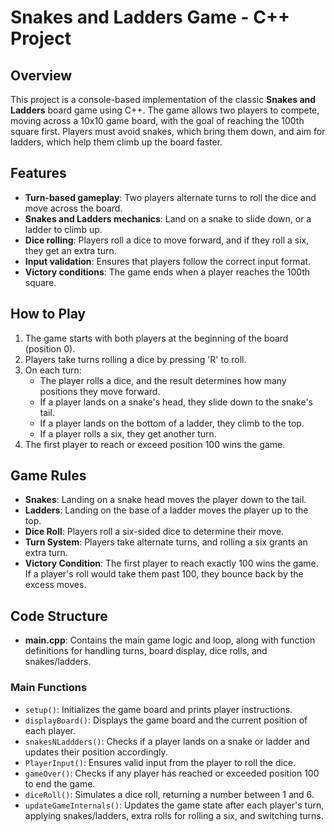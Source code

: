 # Snakes and Ladders Game - C++ Project

## Overview
This project is a console-based implementation of the classic **Snakes and Ladders** board game using C++. The game allows two players to compete, moving across a 10x10 game board, with the goal of reaching the 100th square first. Players must avoid snakes, which bring them down, and aim for ladders, which help them climb up the board faster.

## Features
- **Turn-based gameplay**: Two players alternate turns to roll the dice and move across the board.
- **Snakes and Ladders mechanics**: Land on a snake to slide down, or a ladder to climb up.
- **Dice rolling**: Players roll a dice to move forward, and if they roll a six, they get an extra turn.
- **Input validation**: Ensures that players follow the correct input format.
- **Victory conditions**: The game ends when a player reaches the 100th square.

## How to Play

1. The game starts with both players at the beginning of the board (position 0).
2. Players take turns rolling a dice by pressing 'R' to roll.
3. On each turn:
   - The player rolls a dice, and the result determines how many positions they move forward.
   - If a player lands on a snake's head, they slide down to the snake's tail.
   - If a player lands on the bottom of a ladder, they climb to the top.
   - If a player rolls a six, they get another turn.
4. The first player to reach or exceed position 100 wins the game.

## Game Rules

- **Snakes**: Landing on a snake head moves the player down to the tail.
- **Ladders**: Landing on the base of a ladder moves the player up to the top.
- **Dice Roll**: Players roll a six-sided dice to determine their move.
- **Turn System**: Players take alternate turns, and rolling a six grants an extra turn.
- **Victory Condition**: The first player to reach exactly 100 wins the game. If a player's roll would take them past 100, they bounce back by the excess moves.


## Code Structure

- **main.cpp**: Contains the main game logic and loop, along with function definitions for handling turns, board display, dice rolls, and snakes/ladders.

### Main Functions

- `setup()`: Initializes the game board and prints player instructions.
- `displayBoard()`: Displays the game board and the current position of each player.
- `snakesNLaddders()`: Checks if a player lands on a snake or ladder and updates their position accordingly.
- `PlayerInput()`: Ensures valid input from the player to roll the dice.
- `gameOver()`: Checks if any player has reached or exceeded position 100 to end the game.
- `diceRoll()`: Simulates a dice roll, returning a number between 1 and 6.
- `updateGameInternals()`: Updates the game state after each player's turn, applying snakes/ladders, extra rolls for rolling a six, and switching turns.
